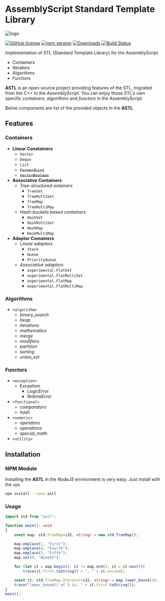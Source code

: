 # AssemblyScript Standard Template Library
![logo](https://user-images.githubusercontent.com/13158709/98328610-7b5f4d00-2039-11eb-8135-6cf8100a12b3.png)

[![GitHub license](https://img.shields.io/badge/license-MIT-blue.svg)](https://github.com/samchon/astl/blob/master/LICENSE)
[![npm version](https://badge.fury.io/js/astl.svg)](https://www.npmjs.com/package/astl)
[![Downloads](https://img.shields.io/npm/dm/astl.svg)](https://www.npmjs.com/package/astl)
[![Build Status](https://github.com/samchon/astl/workflows/build/badge.svg)](https://github.com/samchon/astl/actions?query=workflow%3Abuild)

Implementation of STL (Standard Template Library) for the AssemblyScript.

  - Containers
  - Iterators
  - Algorithms
  - Functors

**ASTL** is an open-source project providing features of the STL, migrated from the *C++* to the *AssemblyScript*. You can enjoy those STL's own specific *containers*, *algorithms* and *functors* in the AssemblyScript.

Below components are list of the provided objects in the **ASTL**.




## Features
### Containers
  - **Linear Conatainers**
    - `Vector`
    - `Deque`
    - `List`
    - ~~`ForwardList`~~
    - ~~`VectorBoolean`~~
  - **Associative Containers**
    - *Tree-structured ontainers*
      - `TreeSet`
      - `TreeMultiSet`
      - `TreeMap`
      - `TreeMultiMap`
    - *Hash-buckets based containers*
      - `HashSet`
      - `HashMultiSet`
      - `HashMap`
      - `HashMultiMap`
  - **Adaptor Containers**
    - *Linear adaptors*
      - `Stack`
      - `Queue`
      - `PriorityQueue`
    - *Associative adaptors*
      - `experimental.FlatSet`
      - `experimental.FlatMultiSet`
      - `experimental.FlatMap`
      - `experimental.FlatMultiMap`

### Algorithms
  - `<algorithm>`
    - *binary_search*
    - *heap*
    - *iterations*
    - *mathematics*
    - *merge*
    - *modifiers*
    - *partition*
    - *sorting*
    - *union_set*

### Functors
  - `<exception>`
    - Exception
      - LogicError
      - RntimeError
  - `<functional>`
    - *comparators*
    - *hash*
  - `<numeric>`
    - *operators*
    - *operations*
    - *special_math*
  - `<utility>`
  



## Installation
### NPM Module
Installing the **ASTL** in the *NodeJS* environment is very easy. Just install with the `npm`.

```bash
npm install --save astl
```
### Usage
```typescript
import std from "astl";

function main(): void
{
    const map: std.TreeMap<i32, string> = new std.TreeMap();

    map.emplace(1, "First");
    map.emplace(4, "Fourth");
    map.emplace(5, "Fifth");
    map.set(9, "Nineth");

    for (let it = map.begin(); it != map.end(); it = it.next())
        trace(it.first.toString() + ", " + it.second);

    const it: std.TreeMap.Iterator<i32, string> = map.lower_bound(3);
    trace("lower_bound() of 3 is: " + it.first.toString());
}
main();
```